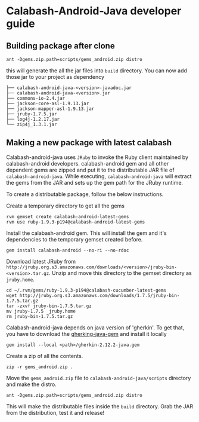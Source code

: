 Calabash-Android-Java developer guide
=====================================

Building package after clone
----------------------------
```shell
ant -Dgems.zip.path=scripts/gems_android.zip distro 
```
this will generate the all the jar files into `build` directory. You can now add those jar to your project as dependency

```
├── calabash-android-java-<version>-javadoc.jar
├── calabash-android-java-<version>.jar
├── commons-io-2.4.jar
├── jackson-core-asl-1.9.13.jar
├── jackson-mapper-asl-1.9.13.jar
├── jruby-1.7.5.jar
├── log4j-1.2.17.jar
└── zip4j_1.3.1.jar
```

Making a new package with latest calabash
-----------------------------------------

Calabash-android-java uses `JRuby` to invoke the Ruby client maintained by calabash-android developers. calabash-android gem and all other dependent gems are zipped and put it to the distributable JAR file of `calabash-android-java`.  While executing, `calabash-android-java` will extract the gems from the JAR and sets up the gem path for the JRuby runtime.

To create a distributable package, follow the below instructions.

Create a temporary directory to get all the gems

```shell
rvm gemset create calabash-android-latest-gems
rvm use ruby-1.9.3-p194@calabash-android-latest-gems
```

Install the calabash-android gem. This will install the gem and it's dependencies to the temporary gemset created before.

```shell
gem install calabash-android --no-ri --no-rdoc
```

Download latest JRuby from `http://jruby.org.s3.amazonaws.com/downloads/<version>/jruby-bin-<version>.tar.gz`. Unzip and move this directory to the gemset directory as `jruby.home`. 

```shell
cd ~/.rvm/gems/ruby-1.9.3-p194@calabash-cucumber-latest-gems
wget http://jruby.org.s3.amazonaws.com/downloads/1.7.5/jruby-bin-1.7.5.tar.gz
tar -zxvf jruby-bin-1.7.5.tar.gz
mv jruby-1.7.5  jruby.home
rm jruby-bin-1.7.5.tar.gz
```

Calabash-android-java depends on java version of 'gherkin'. To get that, you have to download the [gherking-java-gem](http://rubygems.org/downloads/gherkin-2.12.2-java.gem) and install it locally
```shell
gem install --local <path>/gherkin-2.12.2-java.gem
```

Create a zip of all the contents.

```shell
zip -r gems_android.zip .
```

Move the `gems_android.zip` file to `calabash-android-java/scripts` directory and make the distro.

```shell
ant -Dgems.zip.path=scripts/gems_android.zip distro 
```

This will make the distributable files inside the `build` directory. Grab the JAR from the distribution, test it and release!
